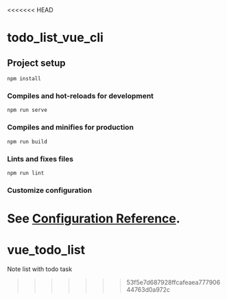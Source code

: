 <<<<<<< HEAD
# todo_list_vue_cli

## Project setup
```
npm install
```

### Compiles and hot-reloads for development
```
npm run serve
```

### Compiles and minifies for production
```
npm run build
```

### Lints and fixes files
```
npm run lint
```

### Customize configuration
See [Configuration Reference](https://cli.vuejs.org/config/).
=======
# vue_todo_list
Note list with todo task
>>>>>>> 53f5e7d687928ffcafeaea77790644763d0a972c
